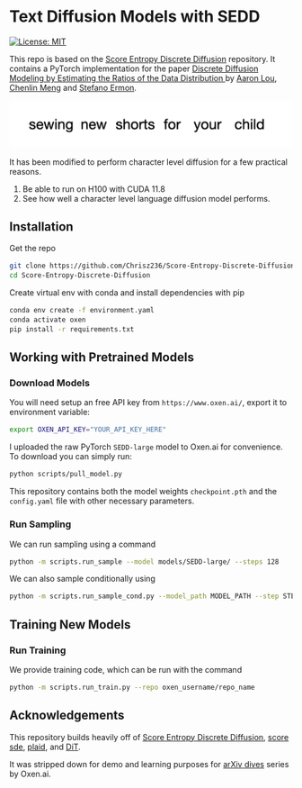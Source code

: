 # Text Diffusion Models with SEDD

[![License: MIT](https://img.shields.io/badge/License-MIT-yellow.svg)](LICENSE)

This repo is based on the [Score Entropy Discrete Diffusion](https://github.com/louaaron/Score-Entropy-Discrete-Diffusion) repository. It contains a PyTorch implementation for the paper [Discrete Diffusion Modeling by Estimating the Ratios of the Data Distribution
](https://arxiv.org/abs/2310.16834) by [Aaron Lou](https://aaronlou.com), [Chenlin Meng](https://cs.stanford.edu/~chenlin/) and [Stefano Ermon](https://cs.stanford.edu/~ermon/).

![cover](assets/language_diffusion_forward.gif)


It has been modified to perform character level diffusion for a few practical reasons.

1) Be able to run on H100 with CUDA 11.8
2) See how well a character level language diffusion model performs.


## Installation

Get the repo
```bash
git clone https://github.com/Chrisz236/Score-Entropy-Discrete-Diffusion.git
cd Score-Entropy-Discrete-Diffusion
```

Create virtual env with conda and install dependencies with pip

```bash
conda env create -f environment.yaml
conda activate oxen
pip install -r requirements.txt
```


## Working with Pretrained Models

### Download Models

You will need setup an free API key from `https://www.oxen.ai/`, export it to environment variable:
```bash
export OXEN_API_KEY="YOUR_API_KEY_HERE"
```

I uploaded the raw PyTorch `SEDD-large` model to Oxen.ai for convenience. To download you can simply run:

```bash
python scripts/pull_model.py
```

This repository contains both the model weights `checkpoint.pth` and the `config.yaml` file with other necessary parameters.


### Run Sampling

We can run sampling using a command 

```bash
python -m scripts.run_sample --model models/SEDD-large/ --steps 128
```

We can also sample conditionally using

```bash
python -m scripts.run_sample_cond.py --model_path MODEL_PATH --step STEPS --prefix PREFIX --suffix SUFFIX
```

## Training New Models

### Run Training

We provide training code, which can be run with the command

```bash
python -m scripts.run_train.py --repo oxen_username/repo_name
```

## Acknowledgements

This repository builds heavily off of [Score Entropy Discrete Diffusion](https://github.com/louaaron/Score-Entropy-Discrete-Diffusion), [score sde](https://github.com/yang-song/score_sde_pytorch), [plaid](https://github.com/igul222/plaid), and [DiT](https://github.com/facebookresearch/DiT).

It was stripped down for demo and learning purposes for [arXiv dives](https://www.oxen.ai/community) series by Oxen.ai.